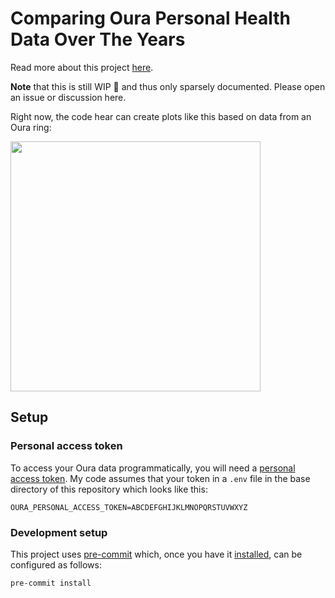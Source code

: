 # Comparing Oura Personal Health Data Over The Years

Read more about this project [here](https://www.alexanderjunge.net/blog/oura-year-on-year/).

**Note** that this is still WIP 🚧 and thus only sparsely documented. Please open an issue or discussion here.

Right now, the code hear can create plots like this based on data from an Oura ring:

<img src="https://user-images.githubusercontent.com/6056731/183278726-b60a400c-2d2c-43d0-bfec-ac089e3c87b1.png" width="400" />

## Setup

### Personal access token

To access your Oura data programmatically, you will need a [personal access token](https://cloud.ouraring.com/v2/docs#section/Data-Access).
My code assumes that your token in a `.env` file in the base directory of this repository which looks like this:

```
OURA_PERSONAL_ACCESS_TOKEN=ABCDEFGHIJKLMNOPQRSTUVWXYZ
```

### Development setup

This project uses [pre-commit](https://pre-commit.com/) which, once you have it [installed](https://pre-commit.com/#install),
can be configured as follows:

```shell
pre-commit install
```
